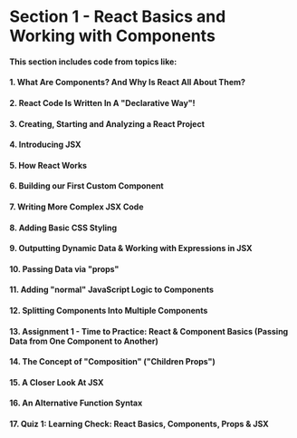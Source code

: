 # Section 1 - React Basics and Working with Components

#### This section includes code from topics like:

#### 1. What Are Components? And Why Is React All About Them?

#### 2. React Code Is Written In A "Declarative Way"!

#### 3. Creating, Starting and Analyzing a React Project

#### 4. Introducing JSX

#### 5. How React Works

#### 6. Building our First Custom Component

#### 7. Writing More Complex JSX Code

#### 8. Adding Basic CSS Styling

#### 9. Outputting Dynamic Data & Working with Expressions in JSX

#### 10. Passing Data via "props"

#### 11. Adding "normal" JavaScript Logic to Components

#### 12. Splitting Components Into Multiple Components

#### 13. Assignment 1 - Time to Practice: React & Component Basics (Passing Data from One Component to Another)

#### 14. The Concept of "Composition" ("Children Props")

#### 15. A Closer Look At JSX

#### 16. An Alternative Function Syntax

#### 17. Quiz 1: Learning Check: React Basics, Components, Props & JSX
